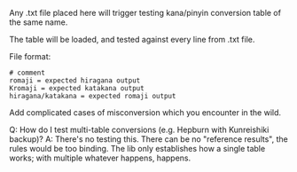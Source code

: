 Any .txt file placed here will trigger testing kana/pinyin conversion table of the same name.

The table will be loaded, and tested against every line from .txt file.

File format:

    # comment
    romaji = expected hiragana output
    Kromaji = expected katakana output
    hiragana/katakana = expected romaji output

Add complicated cases of misconversion which you encounter in the wild.

Q: How do I test multi-table conversions (e.g. Hepburn with Kunreishiki backup)?
A: There's no testing this. There can be no "reference results", the rules would be too binding. The lib only establishes how a single table works; with multiple whatever happens, happens.